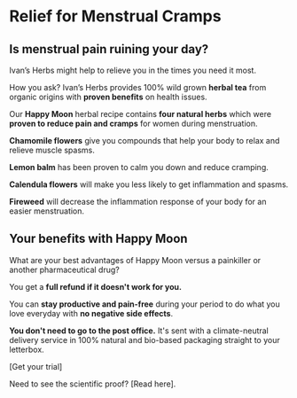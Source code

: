 # Relief for Menstrual Cramps

## Is menstrual pain ruining your day?

Ivan’s Herbs might help to relieve you in the times you need it most.

How you ask? Ivan’s Herbs provides 100% wild grown **herbal tea** from organic origins with **proven benefits** on health issues. 

Our **Happy Moon** herbal recipe contains **four natural herbs** which were **proven to reduce pain and cramps** for women during menstruation. 


**Chamomile flowers** give you compounds that help your body to relax and relieve muscle spasms.

**Lemon balm** has been proven to calm you down and reduce cramping.

**Calendula flowers** will make you less likely to get inflammation and spasms.

**Fireweed** will decrease the inflammation response of your body for an easier menstruation. 


## Your benefits with Happy Moon
What are your best advantages of Happy Moon versus a painkiller or another pharmaceutical drug? 

You get a **full refund if it doesn't work for you.**

You can **stay productive and pain-free** during your period to do what you love everyday with **no negative side effects**.

**You don't need to go to the post office.** It's sent with a climate-neutral delivery service in 100% natural and bio-based packaging straight to your letterbox. 

[Get your trial]  

Need to see the scientific proof? [Read here].
